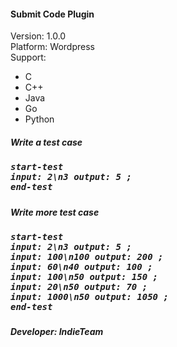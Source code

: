 <h4>Submit Code Plugin</h4>
Version: 1.0.0
<br>
Platform: Wordpress
<br>
Support:
<ul>
  <li>C</li>
  <li>C++</li>
  <li>Java</li>
  <li>Go</li>
  <li>Python</li>
</ul>

<h5>Write a test case<h5>
<pre>
start-test
input: 2\n3 output: 5 ;
end-test
</pre>
<h5>Write more test case<h5>
<pre>
start-test
input: 2\n3 output: 5 ;
input: 100\n100 output: 200 ;
input: 60\n40 output: 100 ;
input: 100\n50 output: 150 ;
input: 20\n50 output: 70 ;
input: 1000\n50 output: 1050 ;
end-test
</pre>

<h5>Developer: IndieTeam</h5>